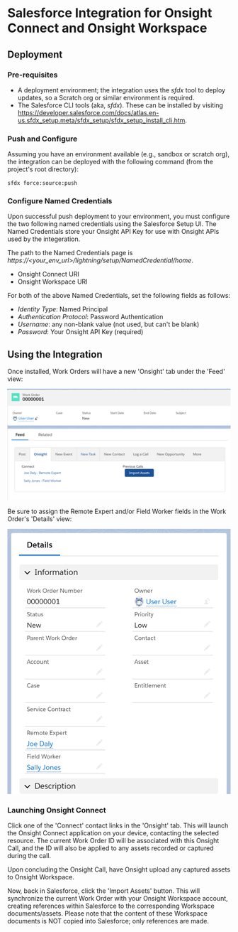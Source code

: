 # Salesforce Integration for Onsight Connect and Onsight Workspace

## Deployment

### Pre-requisites

- A deployment environment; the integration uses the *sfdx* tool to deploy updates, so a Scratch org or similar environment is required.
- The Salesforce CLI tools (aka, *sfdx*). These can be installed by visiting https://developer.salesforce.com/docs/atlas.en-us.sfdx_setup.meta/sfdx_setup/sfdx_setup_install_cli.htm.

### Push and Configure

Assuming you have an environment available (e.g., sandbox or scratch org), the integration can be deployed with the following command (from the project's root directory):
```
sfdx force:source:push
``` 

### Configure Named Credentials

Upon successful push deployment to your environment, you must configure the two following named credentials using the Salesforce Setup UI. The Named Credentials store your Onsight API Key for use with Onsight APIs used by the integeration.

The path to the Named Credentials page is *https://<your_env_url>/lightning/setup/NamedCredential/home*.

- Onsight Connect URI
- Onsight Workspace URI

For both of the above Named Credentials, set the following fields as follows:
- *Identity Type*: Named Principal
- *Authentication Protocol*: Password Authentication
- *Username*: any non-blank value (not used, but can't be blank)
- *Password*: Your Onsight API Key (required)

## Using the Integration

Once installed, Work Orders will have a new 'Onsight' tab under the 'Feed' view:

![](images/OnsightTab.png)

Be sure to assign the Remote Expert and/or Field Worker fields in the Work Order's 'Details' view:

![](images/WorkOrderDetails.png)

### Launching Onsight Connect

Click one of the 'Connect' contact links in the 'Onsight' tab. This will launch the Onsight Connect application on your device, contacting the selected resource. The current Work Order ID will be associated with this Onsight Call, and the ID will also be applied to any assets recorded or captured during the call.

Upon concluding the Onsight Call, have Onsight upload any captured assets to Onsight Workspace.

Now, back in Salesforce, click the 'Import Assets' button. This will synchronize the current Work Order with your Onsight Workspace account, creating references within Salesforce to the corresponding Workspace documents/assets. Please note that the content of these Workspace documents is NOT copied into Salesforce; only references are made.
